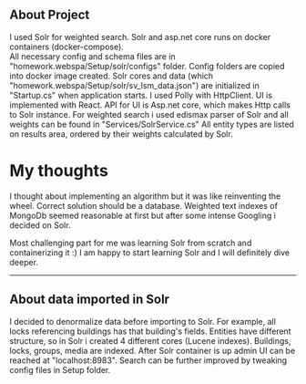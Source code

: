 ## About Project

I used Solr for weighted search. Solr and asp.net core runs on  docker containers (docker-compose).  
All necessary config and schema files are in "homework.webspa/Setup/solr/configs" folder. Config folders are copied into docker image created. 
Solr cores and data (which "homework.webspa/Setup/solr/sv_lsm_data.json") are initialized in "Startup.cs" when application starts. I used Polly with HttpClient.
UI is implemented with React. API for UI is Asp.net core, which makes Http calls to Solr instance. 
For weighted search i used edismax parser of Solr and all weights can be found in "Services/SolrService.cs"
All entity types are listed on results area, ordered by their weights calculated by Solr.

# My thoughts

I thought about implementing an algorithm but it was like reinventing the wheel. Correct solution should be a database.
Weighted text indexes of MongoDb seemed reasonable at first but after some intense Googling i decided on Solr.

Most challenging part for me was learning Solr from scratch and containerizing it :) I am happy to start learning Solr and I will definitely dive deeper. 

------ 

## About data imported in Solr

I decided to denormalize data before importing to Solr. For example, all locks referencing buildings has that building's fields.
Entities have different structure, so in Solr i created 4 different cores (Lucene indexes). Buildings, locks, groups, media are indexed.
After Solr container is up  admin UI can be reached at "localhost:8983". Search can be further improved by tweaking config files in Setup folder.